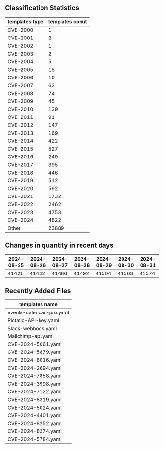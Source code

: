 ## Classification Statistics
| templates type | templates conut | 
| --- | --- |
| CVE-2000 | 1 |
| CVE-2001 | 2 |
| CVE-2002 | 1 |
| CVE-2003 | 2 |
| CVE-2004 | 5 |
| CVE-2005 | 15 |
| CVE-2006 | 19 |
| CVE-2007 | 63 |
| CVE-2008 | 74 |
| CVE-2009 | 45 |
| CVE-2010 | 139 |
| CVE-2011 | 91 |
| CVE-2012 | 147 |
| CVE-2013 | 169 |
| CVE-2014 | 422 |
| CVE-2015 | 527 |
| CVE-2016 | 249 |
| CVE-2017 | 395 |
| CVE-2018 | 446 |
| CVE-2019 | 512 |
| CVE-2020 | 592 |
| CVE-2021 | 1732 |
| CVE-2022 | 2462 |
| CVE-2023 | 4753 |
| CVE-2024 | 4822 |
| Other | 23889 |
## Changes in quantity in recent days
|2024-08-25 | 2024-08-26 | 2024-08-27 | 2024-08-28 | 2024-08-29 | 2024-08-30 | 2024-08-31|
|--- | ------ | ------ | ------ | ------ | ------ | ---|
|41421 | 41432 | 41486 | 41492 | 41504 | 41563 | 41574|
## Recently Added Files
| templates name | 
| --- |
| events-calendar-pro.yaml |
| Pictatic-API-key.yaml |
| Slack-webhook.yaml |
| Mailchimp-api.yaml |
| CVE-2024-5061.yaml |
| CVE-2024-5879.yaml |
| CVE-2024-8016.yaml |
| CVE-2024-2694.yaml |
| CVE-2024-7858.yaml |
| CVE-2024-3998.yaml |
| CVE-2024-7122.yaml |
| CVE-2024-8319.yaml |
| CVE-2024-5024.yaml |
| CVE-2024-4401.yaml |
| CVE-2024-8252.yaml |
| CVE-2024-8274.yaml |
| CVE-2024-5784.yaml |
